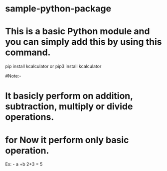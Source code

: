 # sample-python-package
# This is a basic Python module and you can simply add this by using this command.

pip install kcalculator or pip3 install kcalculator

#Note:-

# It basicly perform on addition, subtraction, multiply or divide operations.
# for Now it perform only basic operation.
Ex: - a +b 
      2+3 = 5
